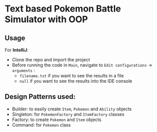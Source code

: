 # Text based Pokemon Battle Simulator with OOP

## Usage
For **IntelliJ**:
- Clone the repo and import the project
- Before running the code in `Main`, navigate to `Edit configurations` -> `arguments` :
   - `filename.txt` if you want to see the results in a file  
   - `null` if you want to see the results into the IDE console

## Design Patterns used:

- Builder: to easily create `Item`, `Pokemon` and `Ability` objects
- Singleton: for `PokemonFactory` and `ItemFactory` classes
- Factory: to create `Pokemon` and `Item` objects
- Command: for `Pokemon` class
